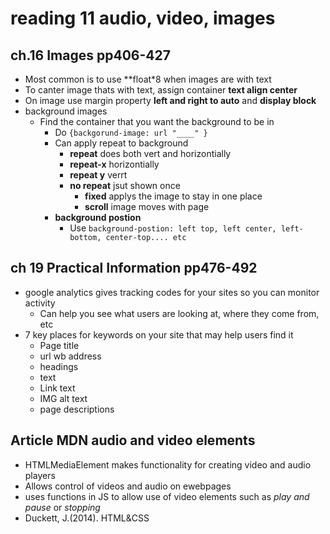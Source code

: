 # reading 11 audio, video, images
## ch.16 Images pp406-427
- Most common is to use **float*8 when images are with text
- To canter image thats with text, assign container **text align center**
- On image use margin property **left and right to auto** and **display block**
- background images
  - Find the container that you want the background to be in
    - Do ```{backgorund-image: url "____" }```
    - Can apply repeat to background
      - **repeat** does both vert and horizontially
      - **repeat-x** horizontially
      - **repeat y** verrt
      - **no repeat** jsut shown once
        - **fixed** applys the image to stay in one place
        - **scroll** image moves with page
    - **background postion**
      - Use ```background-postion: left top, left center, left-bottom, center-top.... etc```
## ch 19 Practical Information pp476-492
- google analytics gives tracking codes for your sites so you can monitor activity
  - Can help you see what users are looking at, where they come from, etc
- 7 key places for keywords on your site that may help users find it
  - Page title
  - url wb address
  - headings
  - text
  - Link text
  - IMG alt text
  - page descriptions

## Article MDN audio and video elements
- HTMLMediaElement makes functionality for creating video and audio players
- Allows control of videos and audio on ewebpages
- uses functions in JS to allow use of video elements such as *play and pause* or *stopping*
- Duckett, J.(2014). HTML&CSS